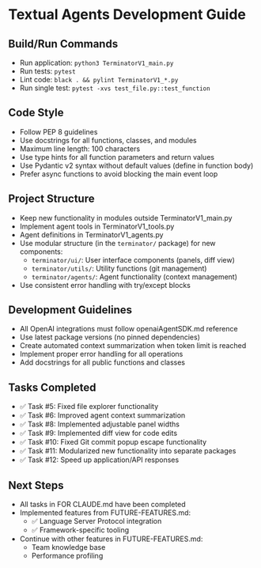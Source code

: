 # Textual Agents Development Guide

## Build/Run Commands
- Run application: `python3 TerminatorV1_main.py`
- Run tests: `pytest`
- Lint code: `black . && pylint TerminatorV1_*.py`
- Run single test: `pytest -xvs test_file.py::test_function`

## Code Style
- Follow PEP 8 guidelines
- Use docstrings for all functions, classes, and modules
- Maximum line length: 100 characters
- Use type hints for all function parameters and return values
- Use Pydantic v2 syntax without default values (define in function body)
- Prefer async functions to avoid blocking the main event loop

## Project Structure
- Keep new functionality in modules outside TerminatorV1_main.py
- Implement agent tools in TerminatorV1_tools.py
- Agent definitions in TerminatorV1_agents.py
- Use modular structure (in the `terminator/` package) for new components:
  - `terminator/ui/`: User interface components (panels, diff view)
  - `terminator/utils/`: Utility functions (git management)
  - `terminator/agents/`: Agent functionality (context management)
- Use consistent error handling with try/except blocks

## Development Guidelines
- All OpenAI integrations must follow openaiAgentSDK.md reference
- Use latest package versions (no pinned dependencies)
- Create automated context summarization when token limit is reached
- Implement proper error handling for all operations
- Add docstrings for all public functions and classes

## Tasks Completed
- ✅ Task #5: Fixed file explorer functionality
- ✅ Task #6: Improved agent context summarization
- ✅ Task #8: Implemented adjustable panel widths
- ✅ Task #9: Implemented diff view for code edits
- ✅ Task #10: Fixed Git commit popup escape functionality
- ✅ Task #11: Modularized new functionality into separate packages
- ✅ Task #12: Speed up application/API responses

## Next Steps
- All tasks in FOR CLAUDE.md have been completed
- Implemented features from FUTURE-FEATURES.md:
  - ✅ Language Server Protocol integration
  - ✅ Framework-specific tooling
- Continue with other features in FUTURE-FEATURES.md:
  - Team knowledge base
  - Performance profiling
